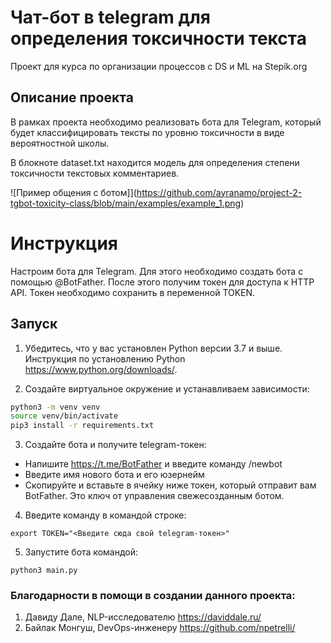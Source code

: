 # Чат-бот в telegram для определения токсичности текста
Проект для курса по организации процессов c DS и ML на Stepik.org

## Описание проекта

В рамках проекта необходимо реализовать бота для Telegram, который будет классифицировать тексты по уровню токсичности в виде вероятностной школы.

В блокноте dataset.txt находится модель для определения степени токсичности текстовых комментариев.

![Пример общения с ботом]](https://github.com/ayranamo/project-2-tgbot-toxicity-class/blob/main/examples/example_1.png)

# Инструкция

Настроим бота для Telegram. Для этого необходимо создать бота с помощью @BotFather. После этого получим токен для доступа к HTTP API. Токен необходимо сохранить в переменной TOKEN. 

## Запуск

1. Убедитесь, что у вас установлен Python версии 3.7 и выше. Инструкция по установлению Python https://www.python.org/downloads/. 

2. Создайте виртуальное окружение и устанавливаем зависимости:

```bash
python3 -m venv venv
source venv/bin/activate
pip3 install -r requirements.txt
```

3. Создайте бота и получите telegram-токен:
- Напишите https://t.me/BotFather и введите команду /newbot
- Введите имя нового бота и его юзернейм
- Скопируйте и вставьте в ячейку ниже токен, который отправит вам BotFather. Это ключ от управления свежесозданным ботом.

4. Введите команду в командой строке:
~~~
export TOKEN="<Введите сюда свой telegram-токен>"
~~~

5. Запустите бота командой:
~~~
python3 main.py
~~~


### Благодарности в помощи в создании данного проекта:
1. Давиду Дале, NLP-исследователю https://daviddale.ru/
2. Байлак Монгуш, DevOps-инженеру https://github.com/npetrelli/
